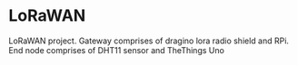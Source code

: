 # LoRaWAN
LoRaWAN project. Gateway comprises of dragino lora radio shield and RPi. End node comprises of DHT11 sensor and TheThings Uno
